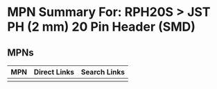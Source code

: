 



# MPN Summary For: RPH20S > JST PH (2 mm) 20 Pin Header (SMD)

## MPNs
  

|MPN|Direct Links|Search Links|
| :--- | :--- | :--- |
||||
